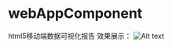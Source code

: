 # webAppComponent
html5移动端数据可视化报告
效果展示：
![Alt text](https://github.com/liiiku/webAppComponent/imgs/11.png)

